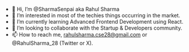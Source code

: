 - 👋 Hi, I’m @SharmaSenpai aka Rahul Sharma
- 👀 I’m interested in most of the techies things occurring in the market.
- 🌱 I’m currently learning Advanced Frontend Development using React.
- 💞️ I’m looking to collaborate with the Startup & Developers community.
- 📫 How to reach me, rahulsharma.cse28@gmail.com or @RahulSharma_28 (Twitter or X).

<!---
SharmaSenpai/SharmaSenpai is a ✨ special ✨ repository because its `README.md` (this file) appears on your GitHub profile.
You can click the Preview link to take a look at your changes.
--->
